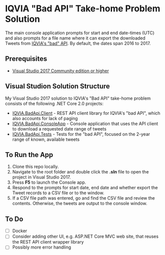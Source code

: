# IQVIA "Bad API" Take-home Problem Solution

The main console application prompts for start and end date-times (UTC) and also prompts for a file name where it can export the downloaded Tweets from [IQVIA's "bad" API](https://badapi.iqvia.io/swagger/). By default, the dates span 2016 to 2017.

## Prerequisites
- [Visual Studio 2017 Community edition or higher](https://www.visualstudio.com/downloads/)

## Visual Studion Solution Structure
My Visual Studio 2017 solution to IQVIA's "Bad API" take-home problem consists of the following .NET Core 2.0 projects:

- [IQVIA.BadApi.Client](https://github.com/paultorvik/iqvia-badapi/tree/master/IQVIA.BadApi.Client) - REST API client library for IQVIA's "bad API", which also accounts for lack of paging
- [IQVIA.BadApi.ConsoleApp](https://github.com/paultorvik/iqvia-badapi/tree/master/IQVIA.BadApi.ConsoleApp) - Console application that uses the API client to download a requested date range of tweets
- [IQVIA.BadApi.Tests](https://github.com/paultorvik/iqvia-badapi/tree/master/IQVIA.BadApi.Tests) - Tests for the "bad API", focused on the 2-year range of known, available tweets

## To Run the App

1. Clone this repo locally.
2. Navigate to the root folder and double click the **.sln** file to open the project in Visual Studio 2017.
3. Press **F5** to launch the Console app.
4. Respond to the prompts for start date, end date and whether export the Tweet records to a CSV file or to the window.
5. If a CSV file path was entered, go and find the CSV file and review the contents.
Otherwise, the tweets are output to the console window.

## To Do
- [ ] Docker
- [ ] Consider adding other UI, e.g. ASP.NET Core MVC web site, that reuses the REST API client wrapper library
- [ ] Possibly more error handling
